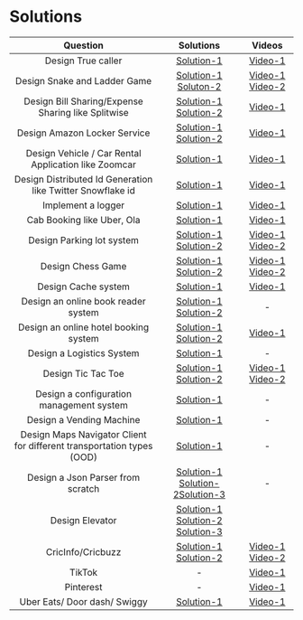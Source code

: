 # Solutions

Question | Solutions | Videos 
| :---:   | :-: | :-: 
|Design True caller |[Solution-1](https://github.com/gopalbala/truecaller) | [Video-1](https://www.youtube.com/watch?v=3KSLh_hvwtQ)  | 
|Design Snake and Ladder Game| [Solution-1](https://github.com/gopalbala/snake-and-ladder) [Soluton-2](https://workat.tech/machine-coding/article/how-to-design-snake-and-ladder-machine-coding-ehskk9c40x2w#:~:text=%2D%20The%20board%20will%20have%20100,random%20number%20on%20rolling%20it.&text=%2D%20After%20the%20dice%20roll%2C%20if,contains%20some%20snakes%20and%20ladders.) | [Video-1](https://www.youtube.com/watch?v=5LDfqzXwxxU&t=2041s) [Video-2](https://www.youtube.com/watch?v=OutDY_ICb80)|  | 
|Design Bill Sharing/Expense Sharing like Splitwise| [Solution-1](https://github.com/gopalbala/billsharing)  [Solution-2](https://workat.tech/machine-coding/article/how-to-design-splitwise-machine-coding-ayvnfo1tfst6)| [Video-1](https://www.youtube.com/watch?v=2Fz_LQJuq7s) 
| Design Amazon Locker Service | [Solution-1](https://github.com/gopalbala/amazonlocker) [Solution-2](https://leetcode.com/discuss/interview-question/object-oriented-design/260467/Amazon-or-Design-a-locker)| [Video-1](https://www.youtube.com/watch?v=hsx562pXWS8&t=209s) 
| Design Vehicle / Car Rental Application like Zoomcar | [Solution-1](https://github.com/gopalbala/carrental)| [Video-1](https://www.youtube.com/watch?v=kQ8MwyESL_k&t=4542s) 
| Design Distributed Id Generation like Twitter Snowflake id | [Solution-1](https://github.com/gopalbala/distributed-idgen)| [Video-1](https://www.youtube.com/watch?v=ubxRZx-T2Bc)
| Implement a logger | [Solution-1](https://github.com/coding-parrot/projects/blob/master/java-projects/src/main/java/logger/LogClient.java) | [Video-1](https://www.youtube.com/watch?v=FKA2KgkkcqY)
| Cab Booking like Uber, Ola | [Solution-1](https://github.com/anomaly2104/lld-cab-booking-ola-uber-grab-lyft) | [Video-1](https://www.youtube.com/watch?v=Yn7C0x5ozx4&t=3s)
| Design Parking lot system | [Solution-1](https://github.com/anomaly2104/lld-parking-lot) [Solution-2](https://github.com/gopalbala/parkinglot) | [Video-1](https://www.youtube.com/watch?v=7IX84K9g23U) [Video-2](https://www.youtube.com/watch?v=nnpT0WXifLk) 
| Design Chess Game | [Solution-1](https://github.com/anomaly2104/chess-low-level-system-design) [Solution-2](https://www.geeksforgeeks.org/design-a-chess-game/)  | [Video-1](https://www.youtube.com/watch?v=RVHNcng0oF0) [Video-2](https://www.youtube.com/watch?v=yBsWza2039o)
| Design Cache system | [Solution-1](https://github.com/anomaly2104/cache-low-level-system-design) | [Video-1](https://www.youtube.com/watch?v=B7iCXl_KSoM) 
|Design an online book reader system | [Solution-1](https://www.geeksforgeeks.org/design-an-online-book-reader-system/) [Solution-2](https://leetcode.com/discuss/interview-question/object-oriented-design/124750/Design-an-online-book-reader-system) | - 
| Design an online hotel booking system | [Solution-1](https://www.gohired.in/2020/02/03/system-design-designing-a-lld-for-hotel-booking/) [Solution-2](https://www.geeksforgeeks.org/design-online-hotel-booking-system-like-oyo-rooms/)| [Video-1](https://www.youtube.com/watch?v=u0W2ckqmb_U&feature=emb_title) 
| Design a Logistics System | [Solution-1](https://www.geeksforgeeks.org/design-a-logistics-system/) | - | - | -
| Design Tic Tac Toe | [Solution-1](https://www.geeksforgeeks.org/implementation-of-tic-tac-toe-game/) [Solution-2](https://medium.com/@pelensky/java-tic-tac-toe-command-vs-factory-pattern-3fb141046145) | [Video-1](https://www.youtube.com/watch?v=gktZsX9Z8Kw&t=280s) [Video-2](https://www.youtube.com/watch?v=yBsWza2039o)
|Design a configuration management system | [Solution-1](https://leetcode.com/discuss/interview-question/object-oriented-design/373887/Amazon-or-System-Design-or-A-configuration-management-system) | - 
 | Design a Vending Machine | [Solution-1](https://leetcode.com/discuss/interview-question/object-oriented-design/313579/Amazon-or-Onsite-or-Design-a-Vending-Machine) | - 
 | Design Maps Navigator Client for different transportation types (OOD)| [Solution-1](https://leetcode.com/discuss/interview-question/object-oriented-design/508056/OOD-Design-Maps-Navigator-Client-for-different-transportation-types)| -
 | Design a Json Parser from scratch | [Solution-1](https://abhinavsarkar.net/posts/json-parsing-from-scratch-in-haskell/) [Solution-2](https://www.infoq.com/articles/HIgh-Performance-Parsers-in-Java-V2/)[Solution-3](https://notes.eatonphil.com/writing-a-simple-json-parser.html) | -
 |Design Elevator | [Solution-1](https://medium.com/system-designing-interviews/design-a-elevator-system-fc5832ca0b8b) [Solution-2](https://leetcode.com/discuss/interview-question/object-oriented-design/124660/ood-design-elevator) [Solution-3](https://massivetechinterview.blogspot.com/2015/07/thought-works-object-oriented-design.html)
| CricInfo/Cricbuzz |[Solution-1](https://github.com/naval41/Low-Level-Design/tree/master/CricketPortal/src/com/codemate/cric) [Solution-2](https://github.com/gopalbala/cric-score)| [Video-1](https://www.youtube.com/watch?v=VDqwCo6lhkY&list=PLAC2AM9O1C5KioUMeH9qIjbAV_RMmX8rd&index=6) [Video-2](https://youtu.be/ZTZaUYFqLNw) 
| TikTok| - | [Video-1](https://www.youtube.com/watch?v=vpa2vQdF-AI&t=2031s)
| Pinterest | - | [Video-1](https://www.youtube.com/watch?v=TlkTbkM69ns)
| Uber Eats/ Door dash/ Swiggy| [Solution-1](https://github.com/mayankbansal93/lld-food-delivery-zomato-swiggy) | [Video-1](https://www.youtube.com/watch?v=LePt0PUKIjE&list=PLHNJ91XSF3wzT6BaLVi4WbnuHcfZSXMek&index=5)
